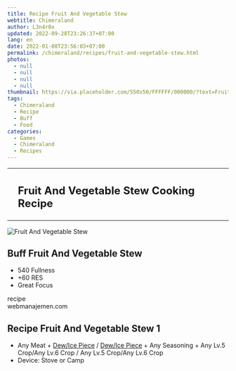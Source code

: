 ```yaml
---
title: Recipe Fruit And Vegetable Stew
webtitle: Chimeraland
author: L3n4r0x
updated: 2022-09-28T23:26:37+07:00
lang: en
date: 2022-01-08T23:56:03+07:00
permalink: /chimeraland/recipes/fruit-and-vegetable-stew.html
photos:
  - null
  - null
  - null
  - null
thumbnail: https://via.placeholder.com/550x50/FFFFFF/000000/?text=Fruit And Vegetable Stew
tags:
  - Chimeraland
  - Recipe
  - Buff
  - Food
categories:
  - Games
  - Chimeraland
  - Recipes
---
```


<section id="bootstrap-wrapper">
  <link
    rel="stylesheet"
    href="https://cdn.statically.io/gh/dimaslanjaka/Web-Manajemen/40ac3225/css/bootstrap-4.5-wrapper.css"
  />
  <div class="row mb-2">
    <div class="col-md-12 mb-2">
      <table class="table" id="post-info">
        <tbody>
          <tr>
            <td></td>
            <td>
              <h1 class="fs-5">Fruit And Vegetable Stew Cooking Recipe</h1>
            </td>
          </tr>
        </tbody>
      </table>
    </div>
  </div>
  <div class="card mb-2">
    <div class="row g-0">
      <div class="col-sm-4 position-relative mb-2">
        <img
          src="https://via.placeholder.com/600"
          class="card-img fit-cover w-100 h-100"
          alt="Fruit And Vegetable Stew"
          data-fancybox="true"
        />
      </div>
      <div class="col-sm-8 mb-2">
        <div class="card-body">
          <h2 class="card-title fs-5">Buff Fruit And Vegetable Stew</h2>
          <div class="card-text">
            <ul>
              <li>540 Fullness</li>
              <li>+60 RES</li>
              <li>Great Focus</li>
            </ul>
          </div>
          <span class="badge rounded-pill bg-dark">recipe</span>
        </div>
        <div class="card-footer text-end text-muted">webmanajemen.com</div>
      </div>
    </div>
  </div>
  <div class="row mb-2">
    <div class="col-12 col-lg-6 recipe-item mb-2">
      <div class="card">
        <div class="card-body">
          <h2 class="card-title fs-5">Recipe Fruit And Vegetable Stew 1</h2>
          <div class="card-text">
            <ul>
              <li>
                Any Meat<span> + </span
                ><a
                  class="text-decoration-none"
                  href="/chimeraland/materials/dew.html"
                  >Dew/Ice Piece</a
                ><span> / </span
                ><a
                  class="text-decoration-none"
                  href="/chimeraland/materials/ice-piece.html"
                  >Dew/Ice Piece</a
                ><span> + </span>Any Seasoning<span> + </span>Any Lv.5 Crop/Any
                Lv.6 Crop<span> / </span>Any Lv.5 Crop/Any Lv.6 Crop
              </li>
              <li>Device: Stove or Camp</li>
            </ul>
          </div>
        </div>
      </div>
    </div>
  </div>
</section>
